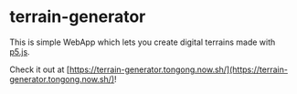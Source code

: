 # terrain-generator
This is simple WebApp which lets you create digital terrains made with [p5.js](https://github.com/processing/p5.js).

Check it out at [https://terrain-generator.tongong.now.sh/](https://terrain-generator.tongong.now.sh/)!
